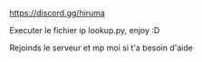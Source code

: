https://discord.gg/hiruma

Executer le fichier ip lookup.py, enjoy :D

Rejoinds le serveur et mp moi si t'a besoin d'aide